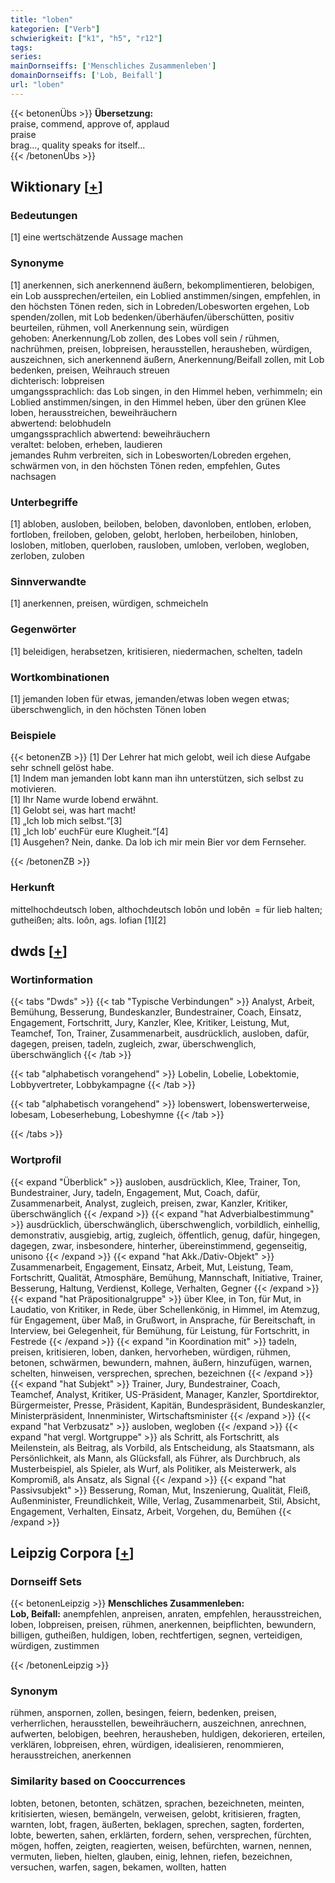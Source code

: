 ```yaml
---
title: "loben"
kategorien: ["Verb"]
schwierigkeit: ["k1", "h5", "r12"]
tags:
series:
mainDornseiffs: ['Menschliches Zusammenleben']
domainDornseiffs: ['Lob, Beifall']
url: "loben"
---
```


{{< betonenÜbs >}}
**Übersetzung:**  
praise, commend, approve of, applaud  
praise  
brag..., quality speaks for itself...  
{{< /betonenÜbs >}}

## Wiktionary [[+](https://de.wiktionary.org/wiki/loben)]

### Bedeutungen
[1] eine wertschätzende Aussage machen  

### Synonyme
[1] anerkennen, sich anerkennend äußern, bekomplimentieren, belobigen, ein Lob aussprechen/erteilen, ein Loblied anstimmen/singen, empfehlen, in den höchsten Tönen reden, sich in Lobreden/Lobesworten ergehen, Lob spenden/zollen, mit Lob bedenken/überhäufen/überschütten, positiv beurteilen, rühmen, voll Anerkennung sein, würdigen  
gehoben: Anerkennung/Lob zollen, des Lobes voll sein / rühmen, nachrühmen, preisen, lobpreisen, herausstellen, herausheben, würdigen, auszeichnen, sich anerkennend äußern, Anerkennung/Beifall zollen, mit Lob bedenken, preisen, Weihrauch streuen  
dichterisch: lobpreisen  
umgangssprachlich: das Lob singen, in den Himmel heben, verhimmeln; ein Loblied anstimmen/singen, in den Himmel heben, über den grünen Klee loben, herausstreichen, beweihräuchern  
abwertend: belobhudeln  
umgangssprachlich abwertend: beweihräuchern  
veraltet: beloben, erheben, laudieren  
jemandes Ruhm verbreiten, sich in Lobesworten/Lobreden ergehen, schwärmen von, in den höchsten Tönen reden, empfehlen, Gutes nachsagen  

### Unterbegriffe
[1] abloben, ausloben, beiloben, beloben, davonloben, entloben, erloben, fortloben, freiloben, geloben, gelobt, herloben, herbeiloben, hinloben, losloben, mitloben, querloben, rausloben, umloben, verloben, wegloben, zerloben, zuloben  

### Sinnverwandte
[1] anerkennen, preisen, würdigen, schmeicheln  

### Gegenwörter
[1] beleidigen, herabsetzen, kritisieren, niedermachen, schelten, tadeln  

### Wortkombinationen
[1] jemanden loben für etwas, jemanden/etwas loben wegen etwas; überschwenglich, in den höchsten Tönen loben  

### Beispiele
{{< betonenZB >}}
[1] Der Lehrer hat mich gelobt, weil ich diese Aufgabe sehr schnell gelöst habe.  
[1] Indem man jemanden lobt kann man ihn unterstützen, sich selbst zu motivieren.  
[1] Ihr Name wurde lobend erwähnt.  
[1] Gelobt sei, was hart macht!  
[1] „Ich lob mich selbst.“[3]  
[1] „Ich lob’ euchFür eure Klugheit.“[4]  
[1] Ausgehen? Nein, danke. Da lob ich mir mein Bier vor dem Fernseher.  

{{< /betonenZB >}}
### Herkunft
mittelhochdeutsch loben, althochdeutsch lobōn und lobên = für lieb halten; gutheißen; alts. loôn, ags. lofian [1][2]  



## dwds [[+](https://www.dwds.de/wb/loben)]

### Wortinformation
{{< tabs "Dwds" >}}
{{< tab "Typische Verbindungen" >}}
Analyst, Arbeit, Bemühung, Besserung, Bundeskanzler, Bundestrainer, Coach, Einsatz, Engagement, Fortschritt, Jury, Kanzler, Klee, Kritiker, Leistung, Mut, Teamchef, Ton, Trainer, Zusammenarbeit, ausdrücklich, ausloben, dafür, dagegen, preisen, tadeln, zugleich, zwar, überschwenglich, überschwänglich
{{< /tab >}}

{{< tab "alphabetisch vorangehend" >}}
Lobelin, Lobelie, Lobektomie, Lobbyvertreter, Lobbykampagne
{{< /tab >}}

{{< tab "alphabetisch vorangehend" >}}
lobenswert, lobenswerterweise, lobesam, Lobeserhebung, Lobeshymne
{{< /tab >}}

{{< /tabs >}}

### Wortprofil
{{< expand "Überblick" >}} ausloben, ausdrücklich, Klee, Trainer, Ton, Bundestrainer, Jury, tadeln, Engagement, Mut, Coach, dafür, Zusammenarbeit, Analyst, zugleich, preisen, zwar, Kanzler, Kritiker, überschwänglich {{< /expand >}}
{{< expand "hat Adverbialbestimmung" >}} ausdrücklich, überschwänglich, überschwenglich, vorbildlich, einhellig, demonstrativ, ausgiebig, artig, zugleich, öffentlich, genug, dafür, hingegen, dagegen, zwar, insbesondere, hinterher, übereinstimmend, gegenseitig, unisono {{< /expand >}}
{{< expand "hat Akk./Dativ-Objekt" >}} Zusammenarbeit, Engagement, Einsatz, Arbeit, Mut, Leistung, Team, Fortschritt, Qualität, Atmosphäre, Bemühung, Mannschaft, Initiative, Trainer, Besserung, Haltung, Verdienst, Kollege, Verhalten, Gegner {{< /expand >}}
{{< expand "hat Präpositionalgruppe" >}} über Klee, in Ton, für Mut, in Laudatio, von Kritiker, in Rede, über Schellenkönig, in Himmel, im Atemzug, für Engagement, über Maß, in Grußwort, in Ansprache, für Bereitschaft, in Interview, bei Gelegenheit, für Bemühung, für Leistung, für Fortschritt, in Festrede {{< /expand >}}
{{< expand "in Koordination mit" >}} tadeln, preisen, kritisieren, loben, danken, hervorheben, würdigen, rühmen, betonen, schwärmen, bewundern, mahnen, äußern, hinzufügen, warnen, schelten, hinweisen, versprechen, sprechen, bezeichnen {{< /expand >}}
{{< expand "hat Subjekt" >}} Trainer, Jury, Bundestrainer, Coach, Teamchef, Analyst, Kritiker, US-Präsident, Manager, Kanzler, Sportdirektor, Bürgermeister, Presse, Präsident, Kapitän, Bundespräsident, Bundeskanzler, Ministerpräsident, Innenminister, Wirtschaftsminister {{< /expand >}}
{{< expand "hat Verbzusatz" >}} ausloben, wegloben {{< /expand >}}
{{< expand "hat vergl. Wortgruppe" >}} als Schritt, als Fortschritt, als Meilenstein, als Beitrag, als Vorbild, als Entscheidung, als Staatsmann, als Persönlichkeit, als Mann, als Glücksfall, als Führer, als Durchbruch, als Musterbeispiel, als Spieler, als Wurf, als Politiker, als Meisterwerk, als Kompromiß, als Ansatz, als Signal {{< /expand >}}
{{< expand "hat Passivsubjekt" >}} Besserung, Roman, Mut, Inszenierung, Qualität, Fleiß, Außenminister, Freundlichkeit, Wille, Verlag, Zusammenarbeit, Stil, Absicht, Engagement, Verhalten, Einsatz, Arbeit, Vorgehen, du, Bemühen {{< /expand >}}

## Leipzig Corpora [[+](https://corpora.uni-leipzig.de/en/res?word=loben&corpusId=deu_newscrawl-public_2018)]

### Dornseiff Sets
{{< betonenLeipzig >}}
**Menschliches Zusammenleben:**  
**Lob, Beifall:** anempfehlen, anpreisen, anraten, empfehlen, herausstreichen, loben, lobpreisen, preisen, rühmen, anerkennen, beipflichten, bewundern, billigen, gutheißen, huldigen, loben, rechtfertigen, segnen, verteidigen, würdigen, zustimmen  

{{< /betonenLeipzig >}}

### Synonym
rühmen, anspornen, zollen, besingen, feiern, bedenken, preisen, verherrlichen, herausstellen, beweihräuchern, auszeichnen, anrechnen, aufwerten, belobigen, beehren, herausheben, huldigen, dekorieren, erteilen, verklären, lobpreisen, ehren, würdigen, idealisieren, renommieren, herausstreichen, anerkennen


### Similarity based on Cooccurrences
lobten, betonen, betonten, schätzen, sprachen, bezeichneten, meinten, kritisierten, wiesen, bemängeln, verweisen, gelobt, kritisieren, fragten, warnten, lobt, fragen, äußerten, beklagen, sprechen, sagten, forderten, lobte, bewerten, sahen, erklärten, fordern, sehen, versprechen, fürchten, mögen, hoffen, zeigten, reagierten, weisen, befürchten, warnen, nennen, vermuten, lieben, hielten, glauben, einig, lehnen, riefen, bezeichnen, versuchen, warfen, sagen, bekamen, wollten, hatten

